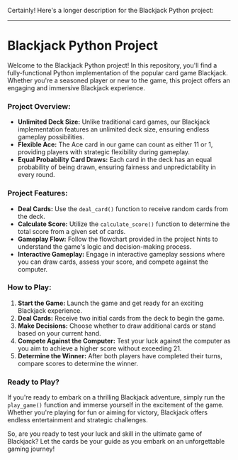 Certainly! Here's a longer description for the Blackjack Python project:

---

# Blackjack Python Project

Welcome to the Blackjack Python project! In this repository, you'll find a fully-functional Python implementation of the popular card game Blackjack. Whether you're a seasoned player or new to the game, this project offers an engaging and immersive Blackjack experience.

### Project Overview:
- **Unlimited Deck Size:** Unlike traditional card games, our Blackjack implementation features an unlimited deck size, ensuring endless gameplay possibilities.
- **Flexible Ace:** The Ace card in our game can count as either 11 or 1, providing players with strategic flexibility during gameplay.
- **Equal Probability Card Draws:** Each card in the deck has an equal probability of being drawn, ensuring fairness and unpredictability in every round.

### Project Features:
- **Deal Cards:** Use the `deal_card()` function to receive random cards from the deck.
- **Calculate Score:** Utilize the `calculate_score()` function to determine the total score from a given set of cards.
- **Gameplay Flow:** Follow the flowchart provided in the project hints to understand the game's logic and decision-making process.
- **Interactive Gameplay:** Engage in interactive gameplay sessions where you can draw cards, assess your score, and compete against the computer.

### How to Play:
1. **Start the Game:** Launch the game and get ready for an exciting Blackjack experience.
2. **Deal Cards:** Receive two initial cards from the deck to begin the game.
3. **Make Decisions:** Choose whether to draw additional cards or stand based on your current hand.
4. **Compete Against the Computer:** Test your luck against the computer as you aim to achieve a higher score without exceeding 21.
5. **Determine the Winner:** After both players have completed their turns, compare scores to determine the winner.

### Ready to Play?
If you're ready to embark on a thrilling Blackjack adventure, simply run the `play_game()` function and immerse yourself in the excitement of the game. Whether you're playing for fun or aiming for victory, Blackjack offers endless entertainment and strategic challenges.

So, are you ready to test your luck and skill in the ultimate game of Blackjack? Let the cards be your guide as you embark on an unforgettable gaming journey!

